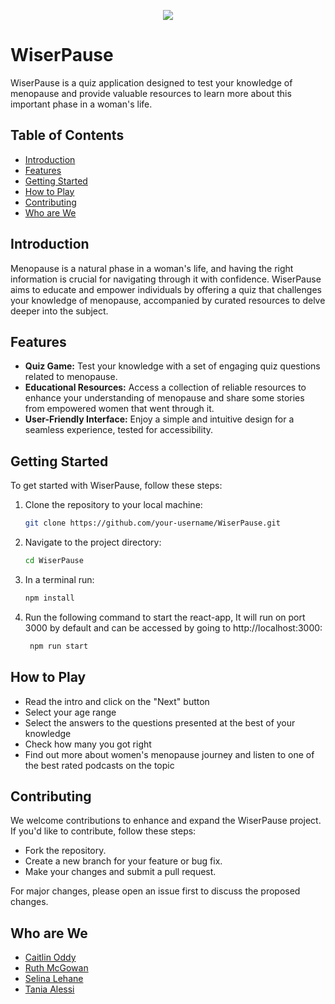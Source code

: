 <p align="center">
  <img src="https://github.com/ruthmcg/CFG-NatWest-Daytime-Team1/assets/128521409/4e648c2f-9333-4124-9a12-a443f8ece228)"/>
</p>

# WiserPause

WiserPause is a quiz application designed to test your knowledge of menopause and provide valuable resources to learn more about this important phase in a woman's life.

## Table of Contents
- [Introduction](#introduction)
- [Features](#features)
- [Getting Started](#getting-started)
- [How to Play](#how-to-play)
- [Contributing](#contributing)
- [Who are We](#who-are-we)

## Introduction

Menopause is a natural phase in a woman's life, and having the right information is crucial for navigating through it with confidence. WiserPause aims to educate and empower individuals by offering a quiz that challenges your knowledge of menopause, accompanied by curated resources to delve deeper into the subject.

## Features

- **Quiz Game:** Test your knowledge with a set of engaging quiz questions related to menopause.
- **Educational Resources:** Access a collection of reliable resources to enhance your understanding of menopause and share some stories from empowered women that went through it.
- **User-Friendly Interface:** Enjoy a simple and intuitive design for a seamless experience, tested for accessibility. 

## Getting Started

To get started with WiserPause, follow these steps:

1. Clone the repository to your local machine:

   ```bash
   git clone https://github.com/your-username/WiserPause.git

2. Navigate to the project directory:


    ```bash
    cd WiserPause
    
3. In a terminal run:

      ```bash
      npm install

4. Run the following command to start the react-app, It will run on port 3000 by default and can be accessed by going to http://localhost:3000:
   
    ```bash
     npm run start 

## How to Play

- Read the intro and click on the "Next" button
- Select your age range
- Select the answers to the questions presented at the best of your knowledge
- Check how many you got right
- Find out more about women's menopause journey and listen to one of the best rated podcasts on the topic

## Contributing

We welcome contributions to enhance and expand the WiserPause project. If you'd like to contribute, follow these steps:

- Fork the repository.
- Create a new branch for your feature or bug fix.
- Make your changes and submit a pull request.
  
For major changes, please open an issue first to discuss the proposed changes.

## Who are We


- [Caitlin Oddy](https://github.com/Catreeney2)
- [Ruth McGowan](https://github.com/ruthmcg)
- [Selina Lehane](https://github.com/selinalehane)
- [Tania Alessi](https://github.com/16tales)






